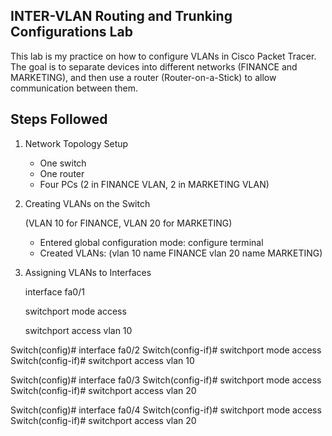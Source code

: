 ## INTER-VLAN Routing and Trunking Configurations Lab
This lab is my practice on how to configure VLANs in Cisco Packet Tracer.
The goal is to separate devices into different networks (FINANCE and MARKETING), and then use a router (Router-on-a-Stick) to allow communication between them.


## Steps Followed
1. Network Topology Setup
   - One switch
   - One router
   - Four PCs (2 in FINANCE VLAN, 2 in MARKETING VLAN)

2. Creating VLANs on the Switch
   
   (VLAN 10 for FINANCE, VLAN 20 for MARKETING)
   - Entered global configuration mode: configure terminal
   - Created VLANs:
     (vlan 10
     name FINANCE
     vlan 20
     name MARKETING)

3. Assigning VLANs to Interfaces
   
   interface fa0/1
   
   switchport mode access
   
   switchport access vlan 10

Switch(config)# interface fa0/2
Switch(config-if)# switchport mode access
Switch(config-if)# switchport access vlan 10

Switch(config)# interface fa0/3
Switch(config-if)# switchport mode access
Switch(config-if)# switchport access vlan 20

Switch(config)# interface fa0/4
Switch(config-if)# switchport mode access
Switch(config-if)# switchport access vlan 20




































